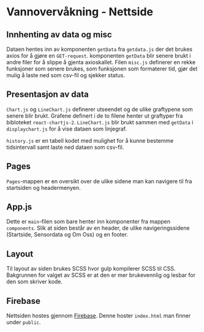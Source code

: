 # Vannovervåkning - Nettside

## Innhenting av data og misc

Dataen hentes inn av komponenten `getData` fra `getdata.js` der det brukes axios for å gjøre
en `GET-request`. komponenten `getData` blir senere brukt i andre filer for å
slippe å gjenta axioskallet. Filen `misc.js` definerer en rekke funksjoner som senere brukes,
som funksjonen som formaterer tid, gjør det mulig å laste ned som csv-fil og sjekker status.

## Presentasjon av data

`Chart.js` og `LineChart.js` definerer utseendet og de ulike graftypene som senere blir brukt. Grafene definert i de to filene henter ut graftyper fra bibloteket `react-chartjs-2`. `LineChart.js` blir brukt sammen med `getData` i `displaychart.js` for å vise dataen som linjegraf.

`history.js` er en tabell kodet med mulighet for å kunne bestemme tidsintervall samt laste ned dataen som csv-fil.

## Pages

`Pages`-mappen er en oversikt over de ulike sidene man kan navigere til fra startsiden og headermenyen.

## App.js

Dette er `main`-filen som bare henter inn komponenter fra mappen `components`. Slik at siden består av en header, de ulike navigeringssidene (Startside, Sensordata og Om Oss) og en footer. 

## Layout

Til layout av siden brukes SCSS hvor gulp kompilerer SCSS til CSS. Bakgrunnen for valget av SCSS er at den er mer brukevennlig og lesbar for den som skriver kode.  

## Firebase

Nettsiden hostes gjennom [Firebase](https://firebase.google.com/). Denne hoster `index.html` man finner under `public`.
